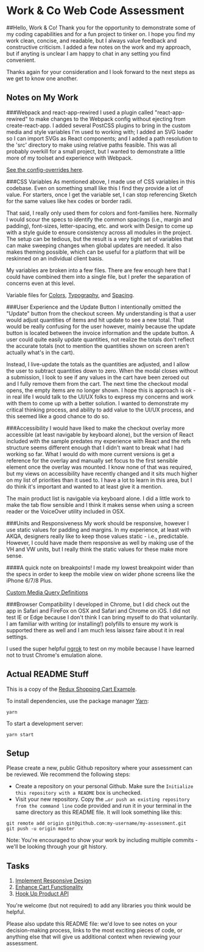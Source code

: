 # Work & Co Web Code Assessment

##Hello, Work & Co!
Thank you for the opportunity to demonstrate some of my coding capabilities and for a fun project to tinker on. I hope you find my work clean, concise, and readable, but I always value feedback and constructive criticism. I added a few notes on the work and my approach, but if anyting is unclear I am happy to chat in any setting you find convenient.

Thanks again for your consideration and I look forward to the next steps as we get to know one another. 

## Notes on My Work
###Webpack and react-app-rewired
I used a plugin called "react-app-rewired" to make changes to the Webpack config without ejecting from create-react-app. I added several PostCSS plugins to bring in the custom media and style variables I'm used to working with; I added an SVG loader so I can import SVGs as React components; and I added a path resolution to the 'src' directory to make using relative paths feasible. This was all probably overkill for a small project, but I wanted to demonstrate a little more of my toolset and experience with Webpack.

[See the config-overrides here](./config-overrides.js).

###CSS Variables
As mentioned above, I made use of CSS variables in this codebase. Even on something small like this I find they provide a lot of value. For starters, once I get the variable set, I can stop referencing Sketch for the same values like hex codes or border radii.

That said, I really only used them for colors and font-families here. Normally I would scour the specs to identify the common spacings (i.e., margin and padding), font-sizes, letter-spacing, etc. and work with Design to come up with a style guide to ensure consistency across all modules in the project. The setup can be tedious, but the result is a very tight set of variables that can make sweeping changes when global updates are needed. It also makes theming possible, which can be useful for a platform that will be reskinned on an individual client basis.

My variables are broken into a few files. There are few enough here that I could have combined them into a single file, but I prefer the separation of concerns even at this level.
 
Variable files for [Colors](./src/globals/css/variables.colors.css), [Typography](./src/globals/css/variables.typography.css), and [Spacing](./src/globals/css/variables.spacing.css).   

###User Experience and the Update Button
I intentionally omitted the "Update" button from the checkout screen. My understanding is that a user would adjust quantities of items and hit update to see a new total. That would be really confusing for the user however, mainly because the update button is located between the invoice information and the update button. A user could quite easily update quantities, not realize the totals don't reflect the accurate totals (not to mention the quantities shown on screen aren't actually what's in the cart). 

Instead, I live-update the totals as the quantities are adjusted, and I allow the user to subtract quantities down to zero. When the modal closes without a submission, I look to see if any values in the cart have been zeroed out and I fully remove them from the cart. The next time the checkout modal opens, the empty items are no longer shown. I hope this is approach is ok - in real life I would talk to the UI/UX folks to express my concerns and work with them to come up with a better solution. I wanted to demonstrate my critical thinking process, and ability to add value to the UI/UX process, and this seemed like a good chance to do so. 

###Accessibility
I would have liked to make the checkout overlay more accessible (at least navigable by keyboard alone), but the version of React included with the sample predates my experience with React and the refs structure seems different enough that I didn't want to break what I had working so far. What I would do with more current versions is get a reference for the overlay and manually set focus to the first sensible element once the overlay was mounted. I know none of that was required, but my views on accessibility have recently changed and it sits much higher on my list of priorities than it used to. I have a lot to learn in this area, but I do think it's important and wanted to at least give it a mention.

The main product list is navigable via keyboard alone. I did a little work to make the tab flow sensible and I think it makes sense when using a screen reader or the VoiceOver utility included in OSX.

###Units and Responsiveness
My work should be responsive, however I use static values for padding and margins. In my experience, at least with AKQA, designers really like to keep those values static - i.e., predictable. However, I could have made them responsive as well by making use of the VH and VW units, but I really think the static values for these make more sense.

####A quick note on breakpoints!
I made my lowest breakpoint wider than the specs in order to keep the mobile view on wider phone screens like the iPhone 6/7/8 Plus.

[Custom Media Query Definitions](./src/globals/css/media-queries.css)

###Browser Compatibility
I developed in Chrome, but I did check out the app in Safari and FireFox on OSX and Safari and Chrome on iOS. I did not test IE or Edge because I don't think I can bring myself to do that voluntarily. I am familiar with writing (or installing!) polyfills to ensure my work is supported there as well and I am much less laissez faire about it in real settings.

I used the super helpful [ngrok](https://ngrok.com/) to test on my mobile because I have learned not to trust Chrome's emulation alone.

## Actual README Stuff

This is a copy of the [Redux Shopping Cart Example](https://github.com/reactjs/redux/tree/master/examples/shopping-cart).

To install dependencies, use the package manager [Yarn](https://yarnpkg.com/en/):

```
yarn
```

To start a development server:

```
yarn start
```

## Setup

Please create a new, public Github repository where your assessment can be reviewed. We recommend the following steps:

- Create a repository on your personal Github. Make sure the `Initialize this repository with a README` box is unchecked.
- Visit your new repository. Copy the `…or push an existing repository from the command line` code provided and run it in your terminal in the same directory as this README file. It will look something like this:

```
git remote add origin git@github.com:my-username/my-assessment.git
git push -u origin master
```

Note: You're encouraged to show your work by including multiple commits - we'll be looking through your git history.

## Tasks

1. [Implement Responsive Design](/tasks/01-responsive-design.md)
2. [Enhance Cart Functionality](/tasks/02-cart-enhancements.md)
3. [Hook Up Product API](/tasks/03-product-api.md)

You're welcome (but not required) to add any libraries you think would be helpful.

Please also update this README file: we'd love to see notes on your decision-making process, links to the most exciting pieces of code, or anything else that will give us additional context when reviewing your assessment.
